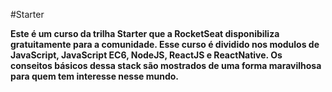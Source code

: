 #Starter

__Este é um curso da trilha Starter que a RocketSeat disponibiliza gratuitamente para a comunidade. Esse curso é dividido nos modulos de JavaScript, JavaScript EC6, NodeJS, ReactJS e ReactNative. Os conseitos básicos dessa stack são mostrados de uma forma maravilhosa para quem tem interesse nesse mundo.__

